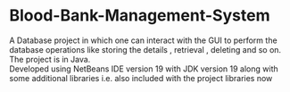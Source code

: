 # Blood-Bank-Management-System
A Database project in which one can interact with the GUI to perform the database operations like storing the details , retrieval , deleting and so on.  
The project is in Java.  
Developed using NetBeans IDE version 19 with JDK version 19 along with some additional libraries i.e. also included with the project libraries now

